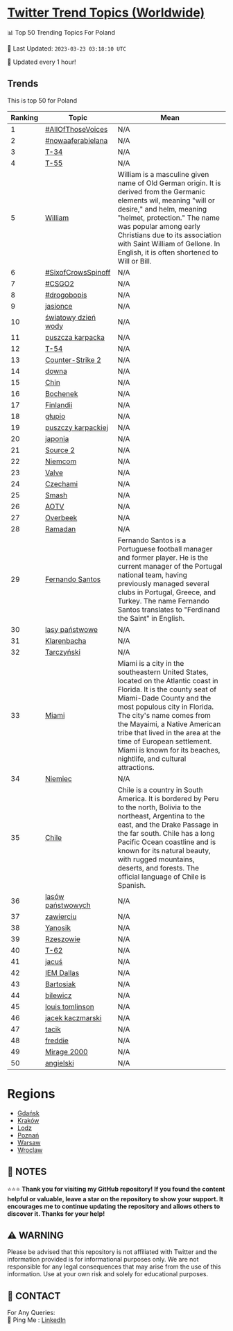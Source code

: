 [Twitter Trend Topics (Worldwide)](https://github.com/ErcinDedeoglu/Twitter-Trend-Topics)
==========


📊 Top 50 Trending Topics For Poland

📆 Last Updated: `2023-03-23 03:18:10 UTC`

🔧 Updated every 1 hour!


## Trends

This is top 50 for Poland

| Ranking | Topic | Mean |
| ------- | ------------ | ------------ |
| 1 | [#AllOfThoseVoices](http://twitter.com/search?q=%23AllOfThoseVoices) | N/A |
| 2 | [#nowaaferabielana](http://twitter.com/search?q=%23nowaaferabielana) | N/A |
| 3 | [T-34](http://twitter.com/search?q=T-34) | N/A |
| 4 | [T-55](http://twitter.com/search?q=T-55) | N/A |
| 5 | [William](http://twitter.com/search?q=William) | William is a masculine given name of Old German origin. It is derived from the Germanic elements wil, meaning "will or desire," and helm, meaning "helmet, protection." The name was popular among early Christians due to its association with Saint William of Gellone. In English, it is often shortened to Will or Bill. |
| 6 | [#SixofCrowsSpinoff](http://twitter.com/search?q=%23SixofCrowsSpinoff) | N/A |
| 7 | [#CSGO2](http://twitter.com/search?q=%23CSGO2) | N/A |
| 8 | [#drogobopis](http://twitter.com/search?q=%23drogobopis) | N/A |
| 9 | [jasionce](http://twitter.com/search?q=jasionce) | N/A |
| 10 | [światowy dzień wody](http://twitter.com/search?q=%c5%9bwiatowy+dzie%c5%84+wody) | N/A |
| 11 | [puszcza karpacka](http://twitter.com/search?q=puszcza+karpacka) | N/A |
| 12 | [T-54](http://twitter.com/search?q=T-54) | N/A |
| 13 | [Counter-Strike 2](http://twitter.com/search?q=Counter-Strike+2) | N/A |
| 14 | [downa](http://twitter.com/search?q=downa) | N/A |
| 15 | [Chin](http://twitter.com/search?q=Chin) | N/A |
| 16 | [Bochenek](http://twitter.com/search?q=Bochenek) | N/A |
| 17 | [Finlandii](http://twitter.com/search?q=Finlandii) | N/A |
| 18 | [głupio](http://twitter.com/search?q=g%c5%82upio) | N/A |
| 19 | [puszczy karpackiej](http://twitter.com/search?q=puszczy+karpackiej) | N/A |
| 20 | [japonia](http://twitter.com/search?q=japonia) | N/A |
| 21 | [Source 2](http://twitter.com/search?q=Source+2) | N/A |
| 22 | [Niemcom](http://twitter.com/search?q=Niemcom) | N/A |
| 23 | [Valve](http://twitter.com/search?q=Valve) | N/A |
| 24 | [Czechami](http://twitter.com/search?q=Czechami) | N/A |
| 25 | [Smash](http://twitter.com/search?q=Smash) | N/A |
| 26 | [AOTV](http://twitter.com/search?q=AOTV) | N/A |
| 27 | [Overbeek](http://twitter.com/search?q=Overbeek) | N/A |
| 28 | [Ramadan](http://twitter.com/search?q=Ramadan) | N/A |
| 29 | [Fernando Santos](http://twitter.com/search?q=Fernando+Santos) | Fernando Santos is a Portuguese football manager and former player. He is the current manager of the Portugal national team, having previously managed several clubs in Portugal, Greece, and Turkey. The name Fernando Santos translates to "Ferdinand the Saint" in English. |
| 30 | [lasy państwowe](http://twitter.com/search?q=lasy+pa%c5%84stwowe) | N/A |
| 31 | [Klarenbacha](http://twitter.com/search?q=Klarenbacha) | N/A |
| 32 | [Tarczyński](http://twitter.com/search?q=Tarczy%c5%84ski) | N/A |
| 33 | [Miami](http://twitter.com/search?q=Miami) | Miami is a city in the southeastern United States, located on the Atlantic coast in Florida. It is the county seat of Miami-Dade County and the most populous city in Florida. The city's name comes from the Mayaimi, a Native American tribe that lived in the area at the time of European settlement. Miami is known for its beaches, nightlife, and cultural attractions. |
| 34 | [Niemiec](http://twitter.com/search?q=Niemiec) | N/A |
| 35 | [Chile](http://twitter.com/search?q=Chile) | Chile is a country in South America. It is bordered by Peru to the north, Bolivia to the northeast, Argentina to the east, and the Drake Passage in the far south. Chile has a long Pacific Ocean coastline and is known for its natural beauty, with rugged mountains, deserts, and forests. The official language of Chile is Spanish. |
| 36 | [lasów państwowych](http://twitter.com/search?q=las%c3%b3w+pa%c5%84stwowych) | N/A |
| 37 | [zawierciu](http://twitter.com/search?q=zawierciu) | N/A |
| 38 | [Yanosik](http://twitter.com/search?q=Yanosik) | N/A |
| 39 | [Rzeszowie](http://twitter.com/search?q=Rzeszowie) | N/A |
| 40 | [T-62](http://twitter.com/search?q=T-62) | N/A |
| 41 | [jacuś](http://twitter.com/search?q=jacu%c5%9b) | N/A |
| 42 | [IEM Dallas](http://twitter.com/search?q=IEM+Dallas) | N/A |
| 43 | [Bartosiak](http://twitter.com/search?q=Bartosiak) | N/A |
| 44 | [bilewicz](http://twitter.com/search?q=bilewicz) | N/A |
| 45 | [louis tomlinson](http://twitter.com/search?q=louis+tomlinson) | N/A |
| 46 | [jacek kaczmarski](http://twitter.com/search?q=jacek+kaczmarski) | N/A |
| 47 | [tacik](http://twitter.com/search?q=tacik) | N/A |
| 48 | [freddie](http://twitter.com/search?q=freddie) | N/A |
| 49 | [Mirage 2000](http://twitter.com/search?q=Mirage+2000) | N/A |
| 50 | [angielski](http://twitter.com/search?q=angielski) | N/A |



# Regions

* [Gdańsk](</Poland/Gdańsk.md>)
* [Kraków](</Poland/Kraków.md>)
* [Lodz](</Poland/Lodz.md>)
* [Poznań](</Poland/Poznań.md>)
* [Warsaw](</Poland/Warsaw.md>)
* [Wroclaw](</Poland/Wroclaw.md>)



## 📝 NOTES

⭐⭐⭐ **Thank you for visiting my GitHub repository! If you found the content helpful or valuable, leave a star on the repository to show your support. It encourages me to continue updating the repository and allows others to discover it. Thanks for your help!**


## ⚠️ WARNING

Please be advised that this repository is not affiliated with Twitter and the information provided is for informational purposes only. We are not responsible for any legal consequences that may arise from the use of this information. Use at your own risk and solely for educational purposes.


## 📨 CONTACT

 For Any Queries:  
            🏓 Ping Me : [LinkedIn](https://www.linkedin.com/in/ercindedeoglu/)
